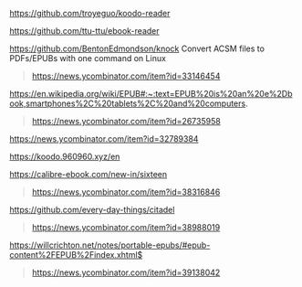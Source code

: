https://github.com/troyeguo/koodo-reader

https://github.com/ttu-ttu/ebook-reader

https://github.com/BentonEdmondson/knock Convert ACSM files to PDFs/EPUBs with one command on Linux
> https://news.ycombinator.com/item?id=33146454

https://en.wikipedia.org/wiki/EPUB#:~:text=EPUB%20is%20an%20e%2Dbook,smartphones%2C%20tablets%2C%20and%20computers.
> https://news.ycombinator.com/item?id=26735958

https://news.ycombinator.com/item?id=32789384

https://koodo.960960.xyz/en

https://calibre-ebook.com/new-in/sixteen
> https://news.ycombinator.com/item?id=38316846

https://github.com/every-day-things/citadel
> https://news.ycombinator.com/item?id=38988019

https://willcrichton.net/notes/portable-epubs/#epub-content%2FEPUB%2Findex.xhtml$
> https://news.ycombinator.com/item?id=39138042